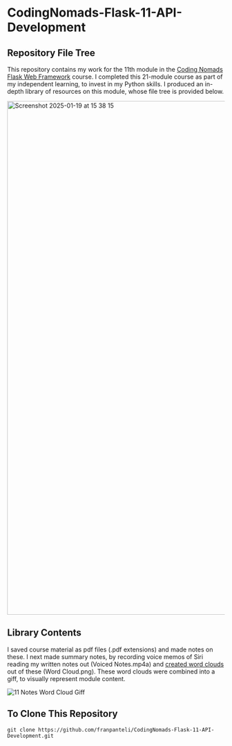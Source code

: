 # CodingNomads-Flask-11-API-Development
## Repository File Tree
This repository contains my work for the 11th module in the [Coding Nomads Flask Web Framework](https://codingnomads.com/course/python-flask-web-framework) course. I completed this 21-module course as part of my independent learning, to invest in my Python skills. I produced an in-depth library of resources on this module, whose file tree is provided below. 

<img width="1191" alt="Screenshot 2025-01-19 at 15 38 15" src="https://github.com/user-attachments/assets/80762c7b-2574-4779-bfb1-d51e8d27fa19" />

## Library Contents
I saved course material as pdf files (.pdf extensions) and made notes on these. I next made summary notes, by recording voice memos of Siri reading my written notes out (Voiced Notes.mp4a) and [created word clouds](https://wordart.com/create) out of these (Word Cloud.png). These word clouds were combined into a giff, to visually represent module content.

![11 Notes Word Cloud Giff](https://github.com/user-attachments/assets/1445424f-4621-4522-b677-72ed26571d7f)

## To Clone This Repository
```
git clone https://github.com/franpanteli/CodingNomads-Flask-11-API-Development.git
```
